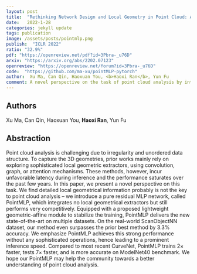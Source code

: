 ```yaml
---
layout: post
title:  "Rethinking Network Design and Local Geometry in Point Cloud: A Simple Residual MLP Framework"
date:   2022-1-28
categories: jekyll update
tags: publication
image: /assets/posts/pointmlp.png
publish:  "ICLR 2022"
ratio: "32.9%"
pdf: "https://openreview.net/pdf?id=3Pbra-_u76D"
arxiv: "https://arxiv.org/abs/2202.07123"
openreview: "https://openreview.net/forum?id=3Pbra-_u76D"
code:  "https://github.com/ma-xu/pointMLP-pytorch"
author:  Xu Ma, Can Qin, Haoxuan You, <b>Haoxi Ran</b>, Yun Fu
comment: A novel perspective on the task of point cloud analysis by introducing a pure-MLP, simple yet effective residual network, called PointMLP.
---
```


## Authors
Xu Ma, Can Qin, Haoxuan You, **Haoxi Ran**, Yun Fu

## Abstraction
Point cloud analysis is challenging due to irregularity and unordered data structure. 
To capture the 3D geometries, prior works mainly rely on exploring sophisticated local 
geometric extractors, using convolution, graph, or attention mechanisms. These methods, 
however, incur unfavorable latency during inference and the performance saturates over 
the past few years. In this paper, we present a novel perspective on this task. We find 
detailed local geometrical information probably is not the key to point cloud analysis – 
we introduce a pure residual MLP network, called PointMLP, which integrates no local 
geometrical extractors but still performs very competitively. Equipped with a proposed 
lightweight geometric-affine module to stabilize the training, PointMLP delivers the 
new state-of-the-art on multiple datasets. On the real-world ScanObjectNN dataset, our 
method even surpasses the prior best method by 3.3% accuracy. We emphasize PointMLP 
achieves this strong performance without any sophisticated operations, hence leading 
to a prominent inference speed. Compared to most recent CurveNet, PointMLP trains 2× 
faster, tests 7× faster, and is more accurate on ModelNet40 benchmark. We hope our 
PointMLP may help the community towards a better understanding of point cloud analysis.

